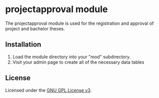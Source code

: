 projectapproval module
======================

The projectapproval module is used for the registration and approval of project and bachelor theses.

Installation
------------
1. Load the module directory into your "mod" subdirectory.
2. Visit your admin page to create all of the necessary data tables

License
-------
Licensed under the [GNU GPL License v3](http://www.gnu.org/copyleft/gpl.html).
